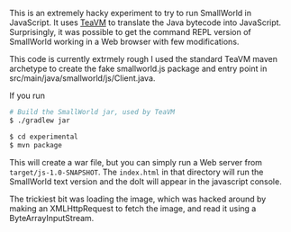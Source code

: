 This is an extremely hacky experiment to try to run SmallWorld in JavaScript. It
uses [TeaVM](http://teavm.org) to translate the Java bytecode into JavaScript.
Surprisingly, it was possible to get the command REPL version of SmallWorld
working in a Web browser with few modifications.

This code is currently extrmely rough I used the standard TeaVM maven archetype
to create the fake smallworld.js package and entry point in
src/main/java/smallworld/js/Client.java.

If you run

```bash
# Build the SmallWorld jar, used by TeaVM
$ ./gradlew jar

$ cd experimental
$ mvn package
```

This will create a war file, but you can simply run a Web server from
`target/js-1.0-SNAPSHOT`. The `index.html` in that directory will run the
SmallWorld text version and the doIt will appear in the javascript console.

The trickiest bit was loading the image, which was hacked around by making an
XMLHttpRequest to fetch the image, and read it using a ByteArrayInputStream.
